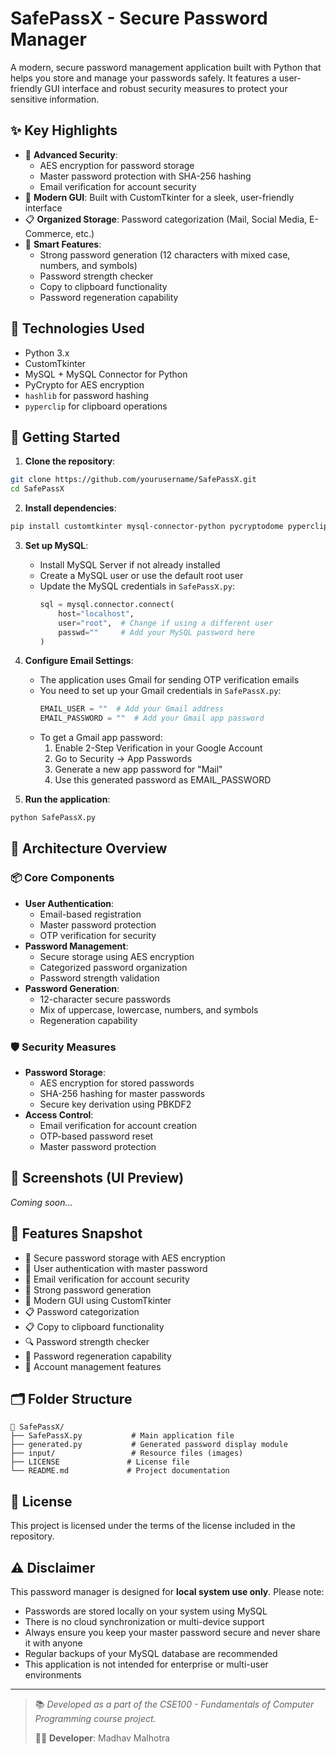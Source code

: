 # SafePassX - Secure Password Manager

A modern, secure password management application built with Python that helps you store and manage your passwords safely. It features a user-friendly GUI interface and robust security measures to protect your sensitive information.

## ✨ Key Highlights

* 🔐 **Advanced Security**:
  * AES encryption for password storage
  * Master password protection with SHA-256 hashing
  * Email verification for account security
* 📱 **Modern GUI**: Built with CustomTkinter for a sleek, user-friendly interface
* 📋 **Organized Storage**: Password categorization (Mail, Social Media, E-Commerce, etc.)
* 🔄 **Smart Features**:
  * Strong password generation (12 characters with mixed case, numbers, and symbols)
  * Password strength checker
  * Copy to clipboard functionality
  * Password regeneration capability

## 🧰 Technologies Used

* Python 3.x
* CustomTkinter
* MySQL + MySQL Connector for Python
* PyCrypto for AES encryption
* `hashlib` for password hashing
* `pyperclip` for clipboard operations

## 🚀 Getting Started

1. **Clone the repository**:
```bash
git clone https://github.com/yourusername/SafePassX.git
cd SafePassX
```

2. **Install dependencies**:
```bash
pip install customtkinter mysql-connector-python pycryptodome pyperclip pillow
```

3. **Set up MySQL**:
   - Install MySQL Server if not already installed
   - Create a MySQL user or use the default root user
   - Update the MySQL credentials in `SafePassX.py`:
     ```python
     sql = mysql.connector.connect(
         host="localhost",
         user="root",  # Change if using a different user
         passwd=""     # Add your MySQL password here
     )
     ```

4. **Configure Email Settings**:
   - The application uses Gmail for sending OTP verification emails
   - You need to set up your Gmail credentials in `SafePassX.py`:
     ```python
     EMAIL_USER = ""  # Add your Gmail address
     EMAIL_PASSWORD = ""  # Add your Gmail app password
     ```
   - To get a Gmail app password:
     1. Enable 2-Step Verification in your Google Account
     2. Go to Security → App Passwords
     3. Generate a new app password for "Mail"
     4. Use this generated password as EMAIL_PASSWORD

5. **Run the application**:
```bash
python SafePassX.py
```

## 🧠 Architecture Overview

### 📦 Core Components

* **User Authentication**:
  * Email-based registration
  * Master password protection
  * OTP verification for security
* **Password Management**:
  * Secure storage using AES encryption
  * Categorized password organization
  * Password strength validation
* **Password Generation**:
  * 12-character secure passwords
  * Mix of uppercase, lowercase, numbers, and symbols
  * Regeneration capability

### 🛡️ Security Measures

* **Password Storage**:
  * AES encryption for stored passwords
  * SHA-256 hashing for master passwords
  * Secure key derivation using PBKDF2
* **Access Control**:
  * Email verification for account creation
  * OTP-based password reset
  * Master password protection

## 📸 Screenshots (UI Preview)

*Coming soon...*

## 📌 Features Snapshot

* 🔐 Secure password storage with AES encryption
* 👤 User authentication with master password
* 📧 Email verification for account security
* 🔄 Strong password generation
* 📱 Modern GUI using CustomTkinter
* 📋 Password categorization
* 📋 Copy to clipboard functionality
* 🔍 Password strength checker
* 🔄 Password regeneration capability
* 👤 Account management features

## 🗂️ Folder Structure

```
📁 SafePassX/
├── SafePassX.py           # Main application file
├── generated.py           # Generated password display module
├── input/                 # Resource files (images)
├── LICENSE               # License file
└── README.md             # Project documentation
```

## 📃 License

This project is licensed under the terms of the license included in the repository.

## ⚠️ Disclaimer

This password manager is designed for **local system use only**. Please note:
- Passwords are stored locally on your system using MySQL
- There is no cloud synchronization or multi-device support
- Always ensure you keep your master password secure and never share it with anyone
- Regular backups of your MySQL database are recommended
- This application is not intended for enterprise or multi-user environments

---

> 📚 _Developed as a part of the CSE100 - Fundamentals of Computer Programming course project._
> 
> 👨‍💻 **Developer**: Madhav Malhotra
